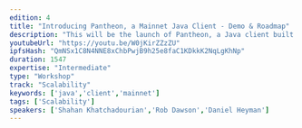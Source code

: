 ```yaml
---
edition: 4
title: "Introducing Pantheon, a Mainnet Java Client - Demo & Roadmap"
description: "This will be the launch of Pantheon, a Java client built for mainnet with an eye for meeting enterprise requirements. Having multiple, performant clients is important to the long-term viability of the Ethereum ecosystem, and enterprise adoption will draw greater resources. This will be a demo of the new client with a walk-through of our roadmap. By introducing a client in Java and building it open source, we’re hoping to draw in the massive Java community into the Ethereum ecosystem, support research and innovation led by the Ethereum Foundation, and add extensions to meet enterprise needs on privacy, permissioning, and others. We will also talk about some of our research efforts on top of Pantheon."
youtubeUrl: "https://youtu.be/W0jKirZZzZU"
ipfsHash: "QmNSx1C8N4NNE8xChbPwjB9h25e8faC1KDkkK2NqLgKhNp"
duration: 1547
expertise: "Intermediate"
type: "Workshop"
track: "Scalability"
keywords: ['java','client','mainnet']
tags: ['Scalability']
speakers: ['Shahan Khatchadourian','Rob Dawson','Daniel Heyman']
---
```

